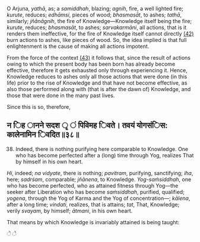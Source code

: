 O Arjuna, *yathā*, as; a *samiddhah*, blazing; *agnih*, fire, a well lighted fire; *kurute*, reduces; *edhāmsi*, pieces of wood; *bhasmasāt*, to ashes; *tathā*, similarly; *jñānāgnih*, the fire of Knowledge—Knowledge itself being the fire; *kurute*, reduces; *bhasmasāt*, to ashes; *sarvakarmāni*, all actions, that is it renders them ineffective, for the fire of Knowledge itself cannot directly [\(42\)](#page--1-0) burn actions to ashes, like pieces of wood. So, the idea implied is that full enlightenment is the cause of making all actions impotent.

From the force of the context [\(43\)](#page--1-1) it follows that, since the result of actions owing to which the present body has been born has already become effective, therefore it gets exhausted only through experiencing it. Hence, Knowledge reduces to ashes only all those actions that were done (in this life) prior to the rise of Knowledge and that have not become effective, as also those performed along with (that is after the dawn of) Knowledge, and those that were done in the many past lives.

Since this is so, therefore,

## न िह ानने सदश ृ ं पिविमह िवते। तवयं योगसंिस: कालेनामिन िवदित॥३८॥

38. Indeed, there is nothing purifying here comparable to Knowledge. One who has become perfected after a (long) time through Yog, realizes That by himself in his own heart.

*Hi*, indeed; *na vidyate*, there is nothing; *pavitram*, purifying, sanctifying; *iha*, here; *sadrśam*, comparable; *jñānena*, to Knowledge. *Yog-saṁsiddhah*, one who has become perfected, who as attained fitness through Yog—the seeker after Liberation who has become *saṁsiddhah*, purified, qualified; *yogena*, through the Yog of Karma and the Yog of concentration—; *kālena*, after a long time; *vindati*, realizes, that is attains; *tat*, That, Knowledge; verily *svayam*, by himself; *ātmani*, in his own heart.

That means by which Knowledge is invariably attained is being taught:

े े